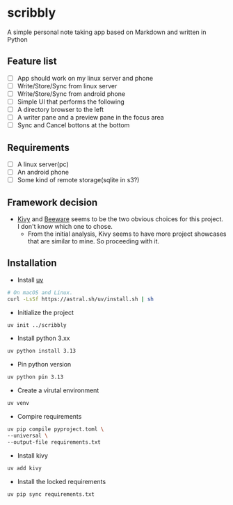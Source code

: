 # scribbly
A simple personal note taking app based on Markdown and written in Python

## Feature list
 - [ ] App should work on my linux server and phone
 - [ ] Write/Store/Sync from linux server
 - [ ] Write/Store/Sync from android phone
 - [ ] Simple UI that performs the following
 - [ ] A directory browser to the left
 - [ ] A writer pane and a preview pane in the focus area
 - [ ] Sync and Cancel bottons at the bottom

## Requirements
 - [ ] A linux server(pc)
 - [ ] An android phone
 - [ ] Some kind of remote storage(sqlite in s3?)

## Framework decision
 - [Kivy](https://kivy.org/) and [Beeware](https://beeware.org/) seems to be the two obvious choices for this project. I don't know which one to chose. 
   - From the initial analysis, Kivy seems to have more project showcases that are similar to mine. So proceeding with it.

## Installation
 - Install [uv](https://github.com/astral-sh/uv)
 ```bash
 # On macOS and Linux.
 curl -LsSf https://astral.sh/uv/install.sh | sh
 ```

 - Initialize the project
 ```bash
 uv init ../scribbly
 ```

 - Install python 3.xx
 ```bash
 uv python install 3.13
 ```

 - Pin python version
 ```bash
 uv python pin 3.13
 ```

 - Create a virutal environment
 ```bash
 uv venv
 ```

 - Compire requirements
 ```bash
 uv pip compile pyproject.toml \
 --universal \
 --output-file requirements.txt
 ```

 - Install kivy
 ```bash
 uv add kivy
 ```
 - Install the locked requirements
 ```bash
 uv pip sync requirements.txt
 ```


